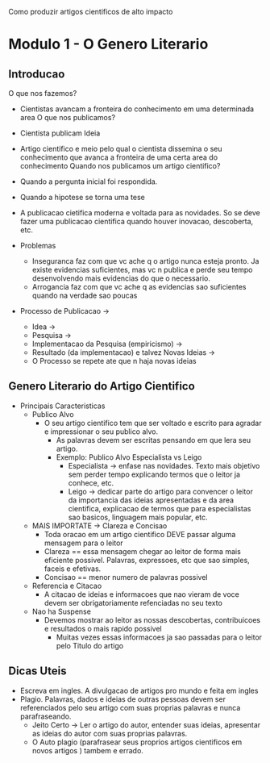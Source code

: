 Como produzir artigos cientificos de alto impacto

# Modulo 1 - O Genero Literario

## Introducao
O que nos fazemos?
- Cientistas avancam a fronteira do conhecimento em uma determinada area
O que nos publicamos?
- Cientista publicam Ideia
- Artigo cientifico e meio pelo qual o cientista dissemina o seu conhecimento que avanca a fronteira de uma certa area do conhecimento
Quando nos publicamos um artigo cientifico?
- Quando a pergunta inicial foi respondida. 
- Quando a hipotese se torna uma tese
- A publicacao cietifica moderna e voltada para as novidades. So se deve fazer uma publicacao cientifica quando houver inovacao, descoberta, etc.
- Problemas
	- Inseguranca faz com que vc ache q o artigo nunca esteja pronto. Ja existe evidencias suficientes, mas vc n publica e perde seu tempo desenvolvendo mais evidencias do que o necessario.
	- Arrogancia faz com que vc ache q as evidencias sao suficientes quando na verdade sao poucas

- Processo de Publicacao ->
	- Idea -> 
	- Pesquisa ->
	- Implementacao da Pesquisa (empiricismo) ->
	- Resultado (da implementacao) e talvez Novas Ideias ->
	- O Processo se repete ate que n haja novas ideias

## Genero Literario do Artigo Cientifico

- Principais Caracteristicas
	-  Publico Alvo
		- O seu artigo cientifico tem que ser voltado e escrito para agradar e impressionar o seu publico alvo.
			- As palavras devem ser escritas pensando em que lera seu artigo.
			- Exemplo: Publico Alvo Especialista vs Leigo
				- Especialista -> enfase nas novidades. Texto mais objetivo sem perder tempo explicando termos que o leitor ja conhece, etc.
				- Leigo -> dedicar parte do artigo para convencer o leitor da importancia das ideias apresentadas e da area cientifica, explicacao de termos que para especialistas sao basicos, linguagem mais popular, etc.
	- MAIS IMPORTATE -> Clareza e Concisao
		- Toda oracao em um artigo cientifico DEVE passar alguma mensagem para o leitor
		- Clareza == essa mensagem chegar ao leitor de forma mais eficiente possivel. Palavras, expressoes, etc que sao simples, faceis e efetivas.
		- Concisao == menor numero de palavras possivel
	- Referencia e Citacao
		- A citacao de ideias  e informacoes que nao vieram de voce devem ser obrigatoriamente refenciadas no seu texto
	- Nao ha Suspense
		- Devemos mostrar ao leitor as nossas descobertas, contribuicoes e resultados o mais rapido possivel
			- Muitas vezes essas informacoes ja sao passadas para o leitor pelo Titulo do artigo

## Dicas Uteis

- Escreva em ingles. A divulgacao de artigos pro mundo e feita em ingles
- Plagio. Palavras, dados e ideias de outras pessoas devem ser referenciados pelo seu artigo com suas proprias palavras e nunca parafraseando. 
	- Jeito Certo -> Ler o artigo do autor, entender suas ideias, apresentar as ideias do autor com suas proprias palavras.
	- O Auto plagio (parafrasear seus proprios artigos cientificos em novos artigos ) tambem e errado.


